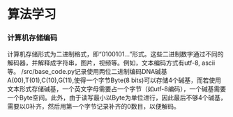 # 算法学习
### 计算机存储编码
计算机存储形式为二进制格式，即“0100101...”形式。这些二进制数字通过不同的解码器，并解释成字符串，图片，视频等。例如，文本编码方式有utf-8, ascii等。
/src/base_code.py记录使用两位二进制编码DNA碱基A(00),T(01),C(10),G(11),使得一个字节Byte(8 bits)可以存储4个碱基，而若使用文本形式存储碱基，一个英文字母需要占一个字节（如utf-8编码），一个碱基需要一个Byte空间。此外，由于读写最小以Byte为单位进行，因此最后不够4个碱基，需要以0补齐，然后用第一个字节记录补齐的0数目，以便解码。

